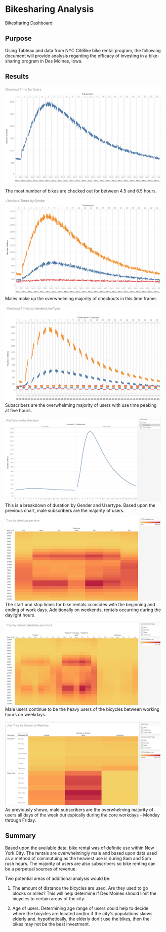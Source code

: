 # Bikesharing Analysis
[Bikesharing Dashboard](https://public.tableau.com/profile/stephen.mulhern#!/vizhome/BikeSharing_16038472800620/NYCCitiBikeAnalysis)

## Purpose
Using Tableau and data from NYC CitiBike bike rental program, the following document will provide analysis regarding the efficacy of investing in a bike-sharing program in Des Moines, Iowa.

## Results
![Checkout Time for Users](https://github.com/smulhern03-bootcamp/bikesharing/blob/main/Checkout%20Time%20for%20Users.PNG)

The most number of bikes are checked out for between 4.5 and 6.5 hours.

![Checkout Time by Genders](https://github.com/smulhern03-bootcamp/bikesharing/blob/main/Checkout%20Time%20by%20Genders.PNG)
Males make up the overwhelming majority of checkouts in this time frame.

![Checkout Time by GenderUsertype](https://github.com/smulhern03-bootcamp/bikesharing/blob/main/Checkout%20Times%20by%20GenderUsertype.PNG)
Subscribers are the overwhelming majority of users with use time peaking at five hours.

![Tripduration by Usertype](https://github.com/smulhern03-bootcamp/bikesharing/blob/main/Trip%20Duration%20by%20Usertype.PNG)
This is a breakdown of duration by Gender and Usertype.  Based upon the previous chart, male subscribers are the majority of users.

![Trips by Weekday per Hour](https://github.com/smulhern03-bootcamp/bikesharing/blob/main/Trips%20by%20Weekday%20per%20Hour.PNG)
The start and stop times for bike rentals coincides with the beginning and ending of work days.  Additionally on weekends, rentals occurring during the daylight hours.

![Trips by Gender (Weekday per Hour)](https://github.com/smulhern03-bootcamp/bikesharing/blob/main/Trips%20by%20Gender%20(Weekday%20per%20Hour).PNG)
Male users continue to be the heavy users of the bicycles between working hours on weekdays.

![User Trips by Gender by Weekday](https://github.com/smulhern03-bootcamp/bikesharing/blob/main/User%20Trips%20by%20Gender%20by%20Weekday.PNG)
As previously shown, male subscribers are the overwhelming majority of users all days of the week but espically during the core workdays - Monday through Friday.

## Summary
Based upon the available data, bike rental was of definite use within New York City.  The rentals are overwhelmingly male and based upon data used as a method of commutuing as the heaviest use is during 8am and 5pm rush hours.  The majority of users are also subscribers so bike renting can be a perpetual sources of revenue.  

Two potential areas of additional analysis would be:

1) The amount of distance the bicycles are used.  Are they used to go blocks or miles?  This will help determine if Des Moines should limit the bicycles to certain areas of the city.

2) Age of users.  Determining age range of users could help to decide where the bicycles are located and/or if the city's populations skews elderly and, hypothetically, the elderly don't use the bikes, then the bikes may not be the best investment.
